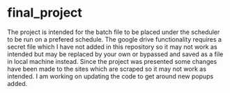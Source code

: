 # final_project


The project is intended for the batch file to be placed under the scheduler to be run on a prefered schedule.
The google drive functionality requires a secret file which I have not added in this repository so it may not work as intended but may be replaced by your own or bypassed and saved as a file in local machine instead.
Since the project was presented some changes have been made to the sites which are scraped so it may not work as intended. I am working on updating the code to get around new popups added.
